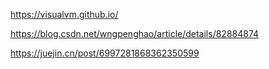 https://visualvm.github.io/



https://blog.csdn.net/wngpenghao/article/details/82884874



https://juejin.cn/post/6997281868362350599